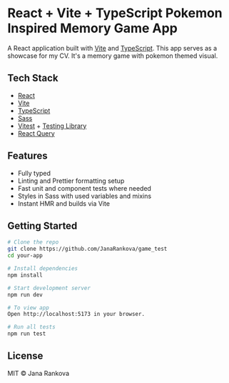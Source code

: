 # React + Vite + TypeScript Pokemon Inspired Memory Game App

A React application built with [Vite](https://vitejs.dev/) and [TypeScript](https://www.typescriptlang.org/).
This app serves as a showcase for my CV. It's a memory game with pokemon themed visual.

## Tech Stack

- [React](https://react.dev/)
- [Vite](https://vitejs.dev/)
- [TypeScript](https://www.typescriptlang.org/)
- [Sass](https://sass-lang.com)
- [Vitest](https://vitest.dev/) + [Testing Library](https://testing-library.com/)
- [React Query](https://tanstack.com/query/latest)

## Features

- Fully typed
- Linting and Prettier formatting setup
- Fast unit and component tests where needed
- Styles in Sass with used variables and mixins
- Instant HMR and builds via Vite

## Getting Started

```bash
# Clone the repo
git clone https://github.com/JanaRankova/game_test
cd your-app

# Install dependencies
npm install

# Start development server
npm run dev

# To view app
Open http://localhost:5173 in your browser.

# Run all tests
npm run test
```

## License

MIT © Jana Rankova
